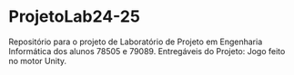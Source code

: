 # ProjetoLab24-25
Repositório para o projeto de Laboratório de Projeto em Engenharia Informática dos alunos 78505 e 79089.
Entregáveis do Projeto: Jogo feito no motor Unity.
